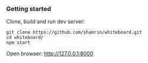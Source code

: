 ### Getting started

Clone, build and run dev server:

    git clone https://github.com/shamrin/whiteboard.git
    cd whiteboard/
    npm start

Open browser: http://127.0.0.1:8000

